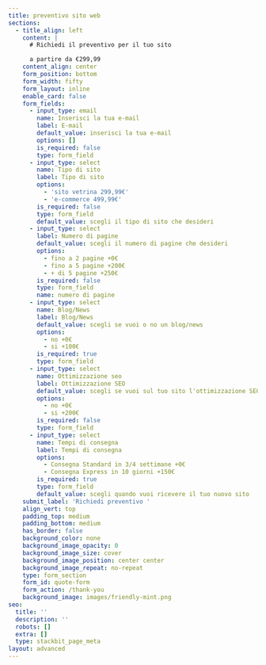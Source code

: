 ```yaml
---
title: preventivo sito web
sections:
  - title_align: left
    content: |
      # Richiedi il preventivo per il tuo sito 

      a partire da €299,99
    content_align: center
    form_position: bottom
    form_width: fifty
    form_layout: inline
    enable_card: false
    form_fields:
      - input_type: email
        name: Inserisci la tua e-mail
        label: E-mail
        default_value: inserisci la tua e-mail
        options: []
        is_required: false
        type: form_field
      - input_type: select
        name: Tipo di sito
        label: Tipo di sito
        options:
          - 'sito vetrina 299,99€'
          - 'e-commerce 499,99€'
        is_required: false
        type: form_field
        default_value: scegli il tipo di sito che desideri
      - input_type: select
        label: Numero di pagine
        default_value: scegli il numero di pagine che desideri
        options:
          - fino a 2 pagine +0€
          - fino a 5 pagine +200€
          - + di 5 pagine +250€
        is_required: false
        type: form_field
        name: numero di pagine
      - input_type: select
        name: Blog/News
        label: Blog/News
        default_value: scegli se vuoi o no un blog/news
        options:
          - no +0€
          - si +100€
        is_required: true
        type: form_field
      - input_type: select
        name: Ottimizzazione seo
        label: Ottimizzazione SEO
        default_value: scegli se vuoi sul tuo sito l'ottimizzazione SEO
        options:
          - no +0€
          - si +200€
        is_required: false
        type: form_field
      - input_type: select
        name: Tempi di consegna
        label: Tempi di consegna
        options:
          - Consegna Standard in 3/4 settimane +0€
          - Consegna Express in 10 giorni +150€
        is_required: true
        type: form_field
        default_value: scegli quando vuoi ricevere il tuo nuovo sito
    submit_label: 'Richiedi preventivo '
    align_vert: top
    padding_top: medium
    padding_bottom: medium
    has_border: false
    background_color: none
    background_image_opacity: 0
    background_image_size: cover
    background_image_position: center center
    background_image_repeat: no-repeat
    type: form_section
    form_id: quote-form
    form_action: /thank-you
    background_image: images/friendly-mint.png
seo:
  title: ''
  description: ''
  robots: []
  extra: []
  type: stackbit_page_meta
layout: advanced
---
```

